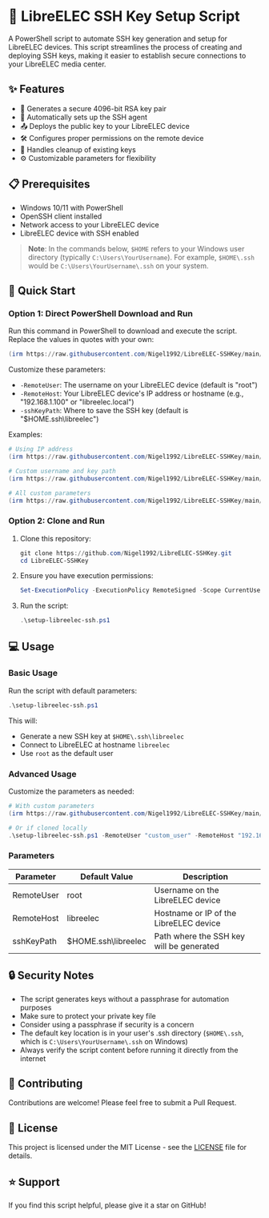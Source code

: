 # 🔑 LibreELEC SSH Key Setup Script

A PowerShell script to automate SSH key generation and setup for LibreELEC devices. This script streamlines the process of creating and deploying SSH keys, making it easier to establish secure connections to your LibreELEC media center.

## ✨ Features

- 🔐 Generates a secure 4096-bit RSA key pair
- 🚀 Automatically sets up the SSH agent
- 📤 Deploys the public key to your LibreELEC device
- 🛠️ Configures proper permissions on the remote device
- 💫 Handles cleanup of existing keys
- ⚙️ Customizable parameters for flexibility

## 📋 Prerequisites

- Windows 10/11 with PowerShell
- OpenSSH client installed
- Network access to your LibreELEC device
- LibreELEC device with SSH enabled

> **Note**: In the commands below, `$HOME` refers to your Windows user directory (typically `C:\Users\YourUsername`). For example, `$HOME\.ssh` would be `C:\Users\YourUsername\.ssh` on your system.

## 🚀 Quick Start

### Option 1: Direct PowerShell Download and Run
Run this command in PowerShell to download and execute the script. Replace the values in quotes with your own:

```powershell
(irm https://raw.githubusercontent.com/Nigel1992/LibreELEC-SSHKey/main/setup-libreelec-ssh.ps1) -RemoteUser "root" -RemoteHost "libreelec" -sshKeyPath "$HOME\.ssh\libreelec"
```

Customize these parameters:
- `-RemoteUser`: The username on your LibreELEC device (default is "root")
- `-RemoteHost`: Your LibreELEC device's IP address or hostname (e.g., "192.168.1.100" or "libreelec.local")
- `-sshKeyPath`: Where to save the SSH key (default is "$HOME\.ssh\libreelec")

Examples:
```powershell
# Using IP address
(irm https://raw.githubusercontent.com/Nigel1992/LibreELEC-SSHKey/main/setup-libreelec-ssh.ps1) -RemoteHost "192.168.1.100"

# Custom username and key path
(irm https://raw.githubusercontent.com/Nigel1992/LibreELEC-SSHKey/main/setup-libreelec-ssh.ps1) -RemoteUser "osmc" -sshKeyPath "$HOME\.ssh\media_center"

# All custom parameters
(irm https://raw.githubusercontent.com/Nigel1992/LibreELEC-SSHKey/main/setup-libreelec-ssh.ps1) -RemoteUser "osmc" -RemoteHost "192.168.1.100" -sshKeyPath "$HOME\.ssh\media_center"
```

### Option 2: Clone and Run
1. Clone this repository:
   ```powershell
   git clone https://github.com/Nigel1992/LibreELEC-SSHKey.git
   cd LibreELEC-SSHKey
   ```

2. Ensure you have execution permissions:
   ```powershell
   Set-ExecutionPolicy -ExecutionPolicy RemoteSigned -Scope CurrentUser
   ```

3. Run the script:
   ```powershell
   .\setup-libreelec-ssh.ps1
   ```

## 💻 Usage

### Basic Usage

Run the script with default parameters:
```powershell
.\setup-libreelec-ssh.ps1
```

This will:
- Generate a new SSH key at `$HOME\.ssh\libreelec`
- Connect to LibreELEC at hostname `libreelec`
- Use `root` as the default user

### Advanced Usage

Customize the parameters as needed:
```powershell
# With custom parameters
(irm https://raw.githubusercontent.com/Nigel1992/LibreELEC-SSHKey/main/setup-libreelec-ssh.ps1) -RemoteUser "custom_user" -RemoteHost "192.168.1.100" -sshKeyPath "$HOME\.ssh\custom_key"

# Or if cloned locally
.\setup-libreelec-ssh.ps1 -RemoteUser "custom_user" -RemoteHost "192.168.1.100" -sshKeyPath "$HOME\.ssh\custom_key"
```

### Parameters

| Parameter | Default Value | Description |
|-----------|--------------|-------------|
| RemoteUser | root | Username on the LibreELEC device |
| RemoteHost | libreelec | Hostname or IP of the LibreELEC device |
| sshKeyPath | $HOME\.ssh\libreelec | Path where the SSH key will be generated |

## 🔒 Security Notes

- The script generates keys without a passphrase for automation purposes
- Make sure to protect your private key file
- Consider using a passphrase if security is a concern
- The default key location is in your user's .ssh directory (`$HOME\.ssh`, which is `C:\Users\YourUsername\.ssh` on Windows)
- Always verify the script content before running it directly from the internet

## 🤝 Contributing

Contributions are welcome! Please feel free to submit a Pull Request.

## 📝 License

This project is licensed under the MIT License - see the [LICENSE](LICENSE) file for details.

## ⭐ Support

If you find this script helpful, please give it a star on GitHub! 